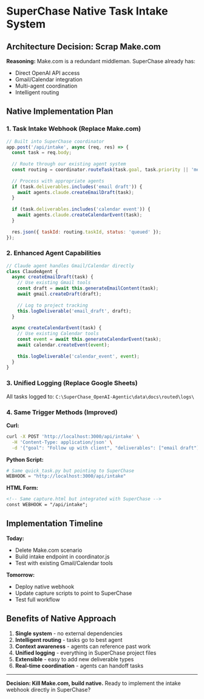 # SuperChase Native Task Intake System

## Architecture Decision: Scrap Make.com

**Reasoning:** Make.com is a redundant middleman. SuperChase already has:
- Direct OpenAI API access
- Gmail/Calendar integration  
- Multi-agent coordination
- Intelligent routing

## Native Implementation Plan

### 1. Task Intake Webhook (Replace Make.com)
```javascript
// Built into SuperChase coordinator
app.post('/api/intake', async (req, res) => {
  const task = req.body;
  
  // Route through our existing agent system
  const routing = coordinator.routeTask(task.goal, task.priority || 'medium');
  
  // Process with appropriate agents
  if (task.deliverables.includes('email draft')) {
    await agents.claude.createEmailDraft(task);
  }
  
  if (task.deliverables.includes('calendar event')) {
    await agents.claude.createCalendarEvent(task);
  }
  
  res.json({ taskId: routing.taskId, status: 'queued' });
});
```

### 2. Enhanced Agent Capabilities
```javascript
// Claude agent handles Gmail/Calendar directly
class ClaudeAgent {
  async createEmailDraft(task) {
    // Use existing Gmail tools
    const draft = await this.generateEmailContent(task);
    await gmail.createDraft(draft);
    
    // Log to project tracking
    this.logDeliverable('email_draft', draft);
  }
  
  async createCalendarEvent(task) {
    // Use existing Calendar tools  
    const event = await this.generateCalendarEvent(task);
    await calendar.createEvent(event);
    
    this.logDeliverable('calendar_event', event);
  }
}
```

### 3. Unified Logging (Replace Google Sheets)
All tasks logged to: `C:\SuperChase_OpenAI-Agentic\data\docs\routed\logs\`

### 4. Same Trigger Methods (Improved)

**Curl:**
```bash
curl -X POST 'http://localhost:3000/api/intake' \
  -H 'Content-Type: application/json' \
  -d '{"goal": "Follow up with client", "deliverables": ["email draft"]}'
```

**Python Script:**
```python
# Same quick_task.py but pointing to SuperChase
WEBHOOK = "http://localhost:3000/api/intake"
```

**HTML Form:**
```html
<!-- Same capture.html but integrated with SuperChase -->
const WEBHOOK = "/api/intake";
```

## Implementation Timeline

**Today:**
- Delete Make.com scenario
- Build intake endpoint in coordinator.js
- Test with existing Gmail/Calendar tools

**Tomorrow:**
- Deploy native webhook
- Update capture scripts to point to SuperChase
- Test full workflow

## Benefits of Native Approach

1. **Single system** - no external dependencies
2. **Intelligent routing** - tasks go to best agent
3. **Context awareness** - agents can reference past work
4. **Unified logging** - everything in SuperChase project files
5. **Extensible** - easy to add new deliverable types
6. **Real-time coordination** - agents can handoff tasks

---

**Decision: Kill Make.com, build native.** Ready to implement the intake webhook directly in SuperChase?